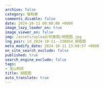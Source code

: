 ```yaml
---
archive: false
category: 猫档案
comments_disable: false
date: 2024-10-11 00:00:00 +0000
image_lazy_loader_on: true
image_viewer_on: false
img: /assets/upload/封面图/胡图图.jpg
lng_pair: id_2024-10-11--230854_胡图图
meta_modify_date: 2024-10-11 23:08:57 +0800
on_site_search_exclude: false
published: true
search_engine_exclude: false
tags:
- 宝山校区
title: 胡图图
auto_translate: true
---
```

